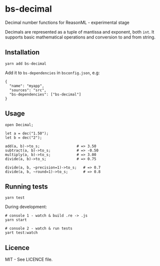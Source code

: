 # bs-decimal

Decimal number functions for ReasonML - experimental stage

Decimals are represented as a tuple of mantissa and exponent, both `int`.
It supports basic mathematical operations and conversion to and from string.

## Installation

    yarn add bs-decimal

Add it to `bs-dependencies` in `bsconfig.json`, e.g:

    {
      "name": "myapp",
      "sources": "src",
      "bs-dependencies": ["bs-decimal"]
    }

## Usage

    open Decimal;

    let a = dec("1.50");
    let b = dec("2");

    add(a, b)->to_s;                 # => 3.50
    subtract(a, b)->to_s;            # => -0.50
    multiply(a, b)->to_s;            # => 3.00
    divide(a, b)->to_s;              # => 0.75

    divide(a, b, ~precision=1)->to_s;   # => 0.7
    divide(a, b, ~round=1)->to_s;       # => 0.8


## Running tests

    yarn test

During development:

    # console 1 - watch & build .re -> .js
    yarn start

    # console 2 - watch & run tests
    yart test:watch

## Licence

MIT - See LICENCE file.
